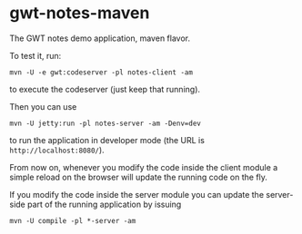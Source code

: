 # gwt-notes-maven
The GWT notes demo application, maven flavor.

To test it, run:

`mvn -U -e gwt:codeserver -pl notes-client -am`

to execute the codeserver (just keep that running).

Then you can use

`mvn -U jetty:run -pl notes-server -am -Denv=dev`

to run the application in developer mode (the URL is `http://localhost:8080/`). 

From now on, whenever you modify the code inside the client module a simple reload on the browser will update the running code on the fly.

If you modify the code inside the server module you can update the server-side part of the running application by issuing

`mvn -U compile -pl *-server -am`
